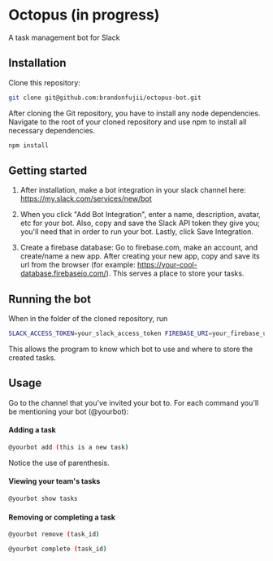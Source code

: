 # Octopus (in progress)
A task management bot for Slack

## Installation 

Clone this repository: 
```bash
git clone git@github.com:brandonfujii/octopus-bot.git
```

After cloning the Git repository, you have to install any node dependencies. Navigate to the root of your cloned repository and use npm to install all necessary dependencies.
```bash
npm install
```

## Getting started
1) After installation, make a bot integration in your slack channel here:
https://my.slack.com/services/new/bot

2) When you click "Add Bot Integration", enter a name, description, avatar, etc for your bot. Also, copy and save the Slack API token they give you; you'll need that in order to run your bot. Lastly, click Save Integration.

3) Create a firebase database: Go to firebase.com, make an account, and create/name a new app. After creating your new app, copy and save its url from the browser (for example: https://your-cool-database.firebaseio.com/). This serves a place to store your tasks.

## Running the bot
When in the folder of the cloned repository, run 
```bash
SLACK_ACCESS_TOKEN=your_slack_access_token FIREBASE_URI=your_firebase_url node app.js
```
This allows the program to know which bot to use and where to store the created tasks.
## Usage
Go to the channel that you've invited your bot to. For each command you'll be mentioning your bot (@yourbot):
#### Adding a task
```bash
@yourbot add (this is a new task)
```
Notice the use of parenthesis.

#### Viewing your team's tasks
```bash
@yourbot show tasks
```

#### Removing or completing a task
```bash
@yourbot remove (task_id)
```
```bash
@yourbot complete (task_id)
```